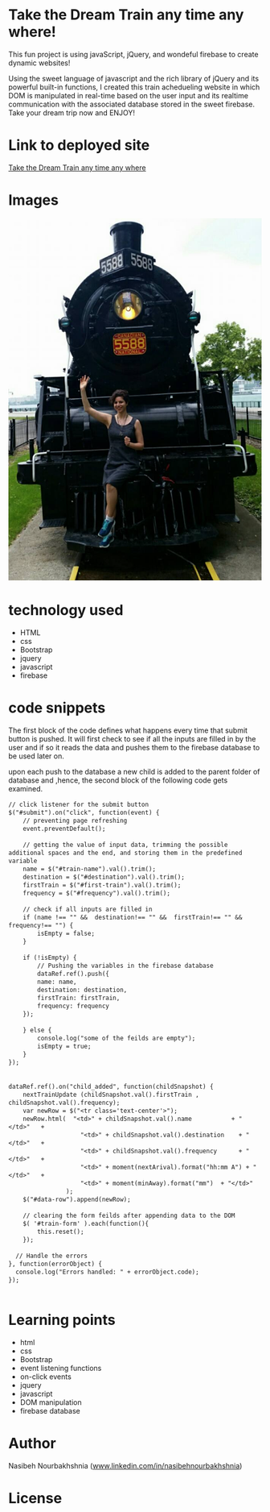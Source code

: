 
# Take the Dream Train any time any where!

<!-- Put a description of what the project is -->

This fun project is using javaScript, jQuery, and wondeful firebase to create dynamic websites!

Using the sweet language of javascript and the rich library of jQuery and its powerful built-in functions, I created this train achedueling website in which DOM is manipulated in real-time based on the user input and its realtime communication with the associated database stored in the sweet firebase. 
Take your dream trip now and ENJOY!
 

# Link to deployed site
<!-- make a link to the deployed site --> 
<!-- [What the user will see](the link to the deployed site) -->

[Take the Dream Train any time any where](https://nasibnia.github.io/trainActivity/)


# Images
<!-- take a picture of the image and add it into the readme  -->
<!-- ![image title](path or link to image) -->
![wire frame](assets/images/rail2.jpg)



# technology used
<!-- make a list of technology used -->
<!-- what you used for this web app, like html css -->

<!-- 
1. First ordered list item
2. Another item
⋅⋅* Unordered sub-list. 
1. Actual numbers don't matter, just that it's a number
⋅⋅1. Ordered sub-list
4. And another item. 
-->
- HTML
- css
- Bootstrap
- jquery
- javascript
- firebase



# code snippets
<!-- put snippets of code inside ``` ``` so it will look like code -->
<!-- if you want to put blockquotes use a > -->

The first block of the code defines what happens every time that submit button is pushed. It will first check to see if all the inputs are filled in by the user and if so it reads the data and pushes them to the firebase database to be used later on.

upon each push to the database a new child is added to the parent folder of database and ,hence, the second block of the following code gets examined.

```
// click listener for the submit button
$("#submit").on("click", function(event) {
    // preventing page refreshing
    event.preventDefault();
    
    // getting the value of input data, trimming the possible additional spaces and the end, and storing them in the predefined variable
    name = $("#train-name").val().trim();
    destination = $("#destination").val().trim();
    firstTrain = $("#first-train").val().trim();
    frequency = $("#frequency").val().trim();

    // check if all inputs are filled in
    if (name !== "" &&  destination!== "" &&  firstTrain!== "" &&   frequency!== "") {
        isEmpty = false;
    } 

    if (!isEmpty) {
        // Pushing the variables in the firebase database
        dataRef.ref().push({    
        name: name,
        destination: destination,
        firstTrain: firstTrain,
        frequency: frequency
    });
    
    } else {
        console.log("some of the feilds are empty");
        isEmpty = true;
    }
});


dataRef.ref().on("child_added", function(childSnapshot) {
    nextTrainUpdate (childSnapshot.val().firstTrain , childSnapshot.val().frequency);    
    var newRow = $("<tr class='text-center'>");
    newRow.html(  "<td>" + childSnapshot.val().name           + "</td>"   +
                    "<td>" + childSnapshot.val().destination    + "</td>"   +
                    "<td>" + childSnapshot.val().frequency      + "</td>"   +
                    "<td>" + moment(nextArival).format("hh:mm A") + "</td>"   +
                    "<td>" + moment(minAway).format("mm")  + "</td>"
                );   
    $("#data-row").append(newRow);

    // clearing the form feilds after appending data to the DOM
    $( '#train-form' ).each(function(){
        this.reset();
    });

  // Handle the errors
}, function(errorObject) {
  console.log("Errors handled: " + errorObject.code);
});


```


# Learning points
<!-- Learning points where you would write what you thought was helpful -->
- html
- css
- Bootstrap
- event listening functions
- on-click events
- jquery
- javascript
- DOM manipulation
- firebase database




# Author 
<!-- make a link to the deployed site and have your name as the link -->
Nasibeh Nourbakhshnia
(www.linkedin.com/in/nasibehnourbakhshnia)

# License